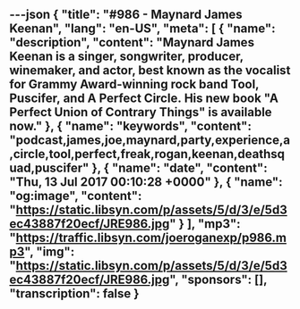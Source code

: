 ---json
{
  "title": "#986 - Maynard James Keenan",
  "lang": "en-US",
  "meta": [
    {
      "name": "description",
      "content": "Maynard James Keenan is a singer, songwriter, producer, winemaker, and actor, best known as the vocalist for Grammy Award-winning rock band Tool, Puscifer, and A Perfect Circle. His new book \"A Perfect Union of Contrary Things\" is available now."
    },
    {
      "name": "keywords",
      "content": "podcast,james,joe,maynard,party,experience,a,circle,tool,perfect,freak,rogan,keenan,deathsquad,puscifer"
    },
    {
      "name": "date",
      "content": "Thu, 13 Jul 2017 00:10:28 +0000"
    },
    {
      "name": "og:image",
      "content": "https://static.libsyn.com/p/assets/5/d/3/e/5d3ec43887f20ecf/JRE986.jpg"
    }
  ],
  "mp3": "https://traffic.libsyn.com/joeroganexp/p986.mp3",
  "img": "https://static.libsyn.com/p/assets/5/d/3/e/5d3ec43887f20ecf/JRE986.jpg",
  "sponsors": [],
  "transcription": false
}
---
<episode-header />

<timemark seconds="0" />

<transcribe-call-to-action />

<episode-footer />